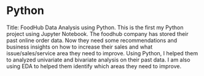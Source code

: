 # Python
Title: FoodHub Data Analysis using Python.
This is the first my Python project using Jupyter Notebook.  The foodhub company has stored their past online order data.  Now they need some recommendations and business insights
on how to increase their sales and what issue/sales/service area they need to improve.  Using Python, I helped them to analyzed univariate and bivariate analysis on their past data.
I am also using EDA to helped them identify which areas they need to improve.
